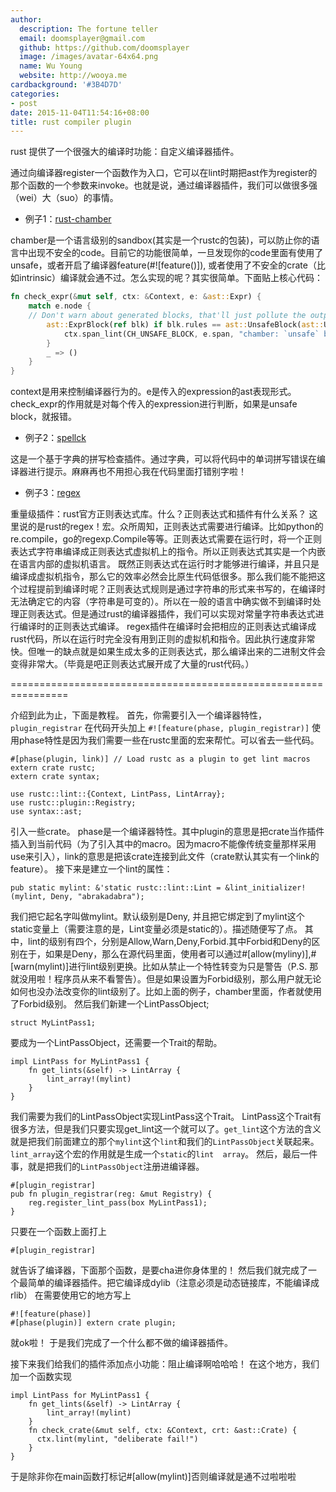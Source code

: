 ```yaml
---
author:
  description: The fortune teller
  email: doomsplayer@gmail.com
  github: https://github.com/doomsplayer
  image: /images/avatar-64x64.png
  name: Wu Young
  website: http://wooya.me
cardbackground: '#3B4D7D'
categories:
- post
date: 2015-11-04T11:54:16+08:00
title: rust compiler plugin
---
```


rust 提供了一个很强大的编译时功能：自定义编译器插件。

通过向编译器register一个函数作为入口，它可以在lint时期把ast作为register的那个函数的一个参数来invoke。也就是说，通过编译器插件，我们可以做很多强（wei）大（suo）的事情。

* 例子1：[rust-chamber](https://github.com/brson/rust-chamber)

chamber是一个语言级别的sandbox(其实是一个rustc的包装)，可以防止你的语言中出现不安全的code。目前它的功能很简单，一旦发现你的code里面有使用了unsafe，或者开启了编译器feature(#![feature()]), 
或者使用了不安全的crate（比如intrinsic）编译就会通不过。怎么实现的呢？其实很简单。下面贴上核心代码：
<!--more-->
```rust
fn check_expr(&mut self, ctx: &Context, e: &ast::Expr) {
	match e.node {
    // Don't warn about generated blocks, that'll just pollute the output.
        ast::ExprBlock(ref blk) if blk.rules == ast::UnsafeBlock(ast::UserProvided) => {
	        ctx.span_lint(CH_UNSAFE_BLOCK, e.span, "chamber: `unsafe` block");
        }
        _ => ()
    }
}
```
context是用来控制编译器行为的。e是传入的expression的ast表现形式。check_expr的作用就是对每个传入的expression进行判断，如果是unsafe 
block，就报错。

* 例子2：[spellck](https://github.com/huonw/spellck)

这是一个基于字典的拼写检查插件。通过字典，可以将代码中的单词拼写错误在编译器进行提示。麻麻再也不用担心我在代码里面打错别字啦！

* 例子3：[regex](http://static.rust-lang.org/doc/master/regex/index.html)

重量级插件：rust官方正则表达式库。什么？正则表达式和插件有什么关系？
这里说的是rust的regex！宏。众所周知，正则表达式需要进行编译。比如python的re.compile，go的regexp.Compile等等。正则表达式需要在运行时，将一个正则表达式字符串编译成正则表达式虚拟机上的指令。所以正则表达式其实是一个内嵌在语言内部的虚拟机语言。
既然正则表达式在运行时才能够进行编译，并且只是编译成虚拟机指令，那么它的效率必然会比原生代码低很多。那么我们能不能把这个过程提前到编译时呢？正则表达式规则是通过字符串的形式来书写的，在编译时无法确定它的内容（字符串是可变的）。所以在一般的语言中确实做不到编译时处理正则表达式。但是通过rust的编译器插件，我们可以实现对常量字符串表达式进行编译时的正则表达式编译。
regex插件在编译时会把相应的正则表达式编译成rust代码，所以在运行时完全没有用到正则的虚拟机和指令。因此执行速度非常快。但唯一的缺点就是如果生成太多的正则表达式，那么编译出来的二进制文件会变得非常大。（毕竟是吧正则表达式展开成了大量的rust代码。）


================================================================

介绍到此为止，下面是教程。
首先，你需要引入一个编译器特性， `plugin_registrar`
在代码开头加上
`#![feature(phase, plugin_registrar)]`
使用phase特性是因为我们需要一些在rustc里面的宏来帮忙。可以省去一些代码。

	#[phase(plugin, link)] // Load rustc as a plugin to get lint macros
	extern crate rustc;
	extern crate syntax;
	
	use rustc::lint::{Context, LintPass, LintArray};
	use rustc::plugin::Registry;
	use syntax::ast;

引入一些crate。
phase是一个编译器特性。其中plugin的意思是把crate当作插件插入到当前代码（为了引入其中的macro。因为macro不能像传统变量那样采用use来引入），link的意思是把该crate连接到此文件（crate默认其实有一个link的feature）。
接下来是建立一个lint的属性：

	pub static mylint: &'static rustc::lint::Lint = &lint_initializer!(mylint, Deny, "abrakadabra");

我们把它起名字叫做mylint。默认级别是Deny, 
并且把它绑定到了mylint这个static变量上（需要注意的是，Lint变量必须是static的）。描述随便写了点。
其中，lint的级别有四个，分别是Allow,Warn,Deny,Forbid.其中Forbid和Deny的区别在于，如果是Deny，那么在源代码里面，使用者可以通过#[allow(myliny)],#[warn(mylint)]进行lint级别更换。比如从禁止一个特性转变为只是警告（P.S. 
那就没用啦！程序员从来不看警告）。但是如果设置为Forbid级别，那么用户就无论如何也没办法改变你的lint级别了。比如上面的例子，chamber里面，作者就使用了Forbid级别。
然后我们新建一个LintPassObject;

	struct MyLintPass1;

要成为一个LintPassObject，还需要一个Trait的帮助。

	impl LintPass for MyLintPass1 {
	    fn get_lints(&self) -> LintArray {
	        lint_array!(mylint)
	    }
	}

我们需要为我们的LintPassObject实现LintPass这个Trait。
LintPass这个Trait有很多方法，但是我们只要实现get_lint这一个就可以了。`get_lint`这个方法的含义就是把我们前面建立的那个`mylint`这个`lint`和我们的`LintPassObject`关联起来。`lint_array`这个宏的作用就是生成一个`static`的`lint 
array`。
然后，最后一件事，就是把我们的`LintPassObject`注册进编译器。

	#[plugin_registrar]
	pub fn plugin_registrar(reg: &mut Registry) {
	    reg.register_lint_pass(box MyLintPass1);
	}

只要在一个函数上面打上	

	#[plugin_registrar]

就告诉了编译器，下面那个函数，是要cha进你身体里的！
然后我们就完成了一个最简单的编译器插件。把它编译成dylib（注意必须是动态链接库，不能编译成rlib）
在需要使用它的地方写上

	#![feature(phase)]
	#[phase(plugin)] extern crate plugin;

就ok啦！
于是我们完成了一个什么都不做的编译器插件。

接下来我们给我们的插件添加点小功能：阻止编译啊哈哈哈！
在这个地方，我们加一个函数实现

	impl LintPass for MyLintPass1 {
	    fn get_lints(&self) -> LintArray {
	        lint_array!(mylint)
	    }
	    fn check_crate(&mut self, ctx: &Context, crt: &ast::Crate) {
	      ctx.lint(mylint, "deliberate fail!")
	    }
	}

于是除非你在main函数打标记#[allow(mylint)]否则编译就是通不过啦啦啦

